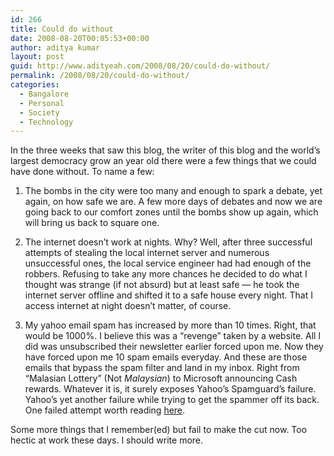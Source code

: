 ```yaml
---
id: 266
title: Could do without
date: 2008-08-20T00:05:53+00:00
author: aditya kumar
layout: post
guid: http://www.adityeah.com/2008/08/20/could-do-without/
permalink: /2008/08/20/could-do-without/
categories:
  - Bangalore
  - Personal
  - Society
  - Technology
---
```

In the three weeks that saw this blog, the writer of this blog and the world&#8217;s largest democracy grow an year old there were a few things that we could have done without. To name a few:

1. The bombs in the city were too many and enough to spark a debate, yet again, on how safe we are. A few more days of debates and now we are going back to our comfort zones until the bombs show up again, which will bring us back to square one.

2. The internet doesn&#8217;t work at nights. Why? Well, after three successful attempts of stealing the local internet server and numerous unsuccessful ones, the local service engineer had had enough of the robbers. Refusing to take any more chances he decided to do what I thought was strange (if not absurd) but at least safe &#8212; he took the internet server offline and shifted it to a safe house every night. That I access internet at night doesn&#8217;t matter, of course.

3. My yahoo email spam has increased by more than 10 times. Right, that would be 1000%. I believe this was a &#8220;revenge&#8221; taken by a website. All I did was unsubscribed their newsletter earlier forced upon me. Now they have forced upon me 10 spam emails everyday. And these are those emails that bypass the spam filter and land in my inbox. Right from &#8220;Malasian Lottery&#8221; (Not _Malaysian_) to Microsoft announcing Cash rewards. Whatever it is, it surely exposes Yahoo&#8217;s Spamguard&#8217;s failure. Yahoo&#8217;s yet another failure while trying to get the spammer off its back. One failed attempt worth reading [here](http://www.0x000000.com/?i=502).

Some more things that I remember(ed) but fail to make the cut now. Too hectic at work these days. I should write more.